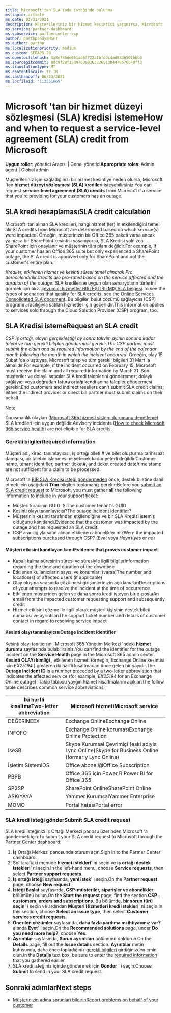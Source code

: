 ```yaml
---
title: Microsoft'tan SLA iade isteğinde bulunma
ms.topic: article
ms.date: 03/31/2021
description: Müşterileriniz bir hizmet kesintisi yaşanırsa, Microsoft 'tan bir hizmet düzeyi sözleşmesi (SLA) kredisi istemek için avantajları, kısıtlamaları ve yordamları öğrenin.
ms.service: partner-dashboard
ms.subservice: partnercenter-csp
author: parthpandyaMSFT
ms.author: parthp
ms.localizationpriority: medium
ms.custom: SEOAPR.20
ms.openlocfilehash: 4a8e785de051aa6f722a1bfddc4ad83d6502bbb3
ms.sourcegitcommit: 8dc9f28f15d9760a8363826513b4470b76b40ff3
ms.translationtype: MT
ms.contentlocale: tr-TR
ms.lasthandoff: 06/23/2021
ms.locfileid: "112551665"
---
```

# <a name="how-and-when-to-request-a-service-level-agreement-sla-credit-from-microsoft"></a><span data-ttu-id="0e7d5-103">Microsoft 'tan bir hizmet düzeyi sözleşmesi (SLA) kredisi isteme</span><span class="sxs-lookup"><span data-stu-id="0e7d5-103">How and when to request a service-level agreement (SLA) credit from Microsoft</span></span>

<span data-ttu-id="0e7d5-104">**Uygun roller**: yönetici Aracısı | Genel yönetici</span><span class="sxs-lookup"><span data-stu-id="0e7d5-104">**Appropriate roles**: Admin agent | Global admin</span></span>

<span data-ttu-id="0e7d5-105">Müşterileriniz için sağladığınızı bir hizmet kesintiye neden olursa, Microsoft 'tan **hizmet düzeyi sözleşmesi (SLA) kredileri** isteyebilirsiniz.</span><span class="sxs-lookup"><span data-stu-id="0e7d5-105">You can request **service-level agreement (SLA) credits** from Microsoft if a service that you're providing for your customers has an outage.</span></span>

## <a name="sla-credit-calculation"></a><span data-ttu-id="0e7d5-106">SLA kredi hesaplaması</span><span class="sxs-lookup"><span data-stu-id="0e7d5-106">SLA credit calculation</span></span>

<span data-ttu-id="0e7d5-107">Microsoft 'tan alınan SLA kredileri, hangi hizmet (ler) in etkilendiğini temel alır.</span><span class="sxs-lookup"><span data-stu-id="0e7d5-107">SLA credits from Microsoft are determined based on which service(s) were impacted.</span></span> <span data-ttu-id="0e7d5-108">Örneğin, müşterinizin bir Office 365 paketi varsa ancak yalnızca bir SharePoint kesintisi yaşanıyorsa, SLA Kredisi yalnızca SharePoint için onaylanır ve müşterinin tüm planı değildir.</span><span class="sxs-lookup"><span data-stu-id="0e7d5-108">For example, if your customer has an Office 365 suite but only experienced a SharePoint outage, the SLA credit is approved only for SharePoint and not the customer's entire plan.</span></span>

<span data-ttu-id="0e7d5-109">*Krediler, etkilenen hizmet ve kesinti süresi temel alınarak Pro derecelendirilir.*</span><span class="sxs-lookup"><span data-stu-id="0e7d5-109">*Credits are pro-rated based on the service affected and the duration of the outage.*</span></span> <span data-ttu-id="0e7d5-110">SLA kredilerine uygun olan senaryoların türlerini görmek için bkz. [çevrimiçi hizmetler BIRLEŞTIRILMIŞ SLA belgesi](http://www.microsoftvolumelicensing.com/DocumentSearch.aspx?Mode=3&DocumentTypeId=37).</span><span class="sxs-lookup"><span data-stu-id="0e7d5-110">To see the types of scenarios that qualify for SLA credits, see the [Online Services Consolidated SLA document](http://www.microsoftvolumelicensing.com/DocumentSearch.aspx?Mode=3&DocumentTypeId=37).</span></span> <span data-ttu-id="0e7d5-111">Bu bilgiler, bulut çözümü sağlayıcısı (CSP) programı aracılığıyla satılan hizmetler için geçerlidir.</span><span class="sxs-lookup"><span data-stu-id="0e7d5-111">This information applies to services sold through the Cloud Solution Provider (CSP) program, too.</span></span>


## <a name="request-an-sla-credit"></a><span data-ttu-id="0e7d5-112">SLA Kredisi isteme</span><span class="sxs-lookup"><span data-stu-id="0e7d5-112">Request an SLA credit</span></span>

<span data-ttu-id="0e7d5-113">*CSP iş ortağı, olayın gerçekleştiği ay sonra takvim ayının sonuna kadar talebi ve tüm gerekli bilgileri göndermesi gerekir.*</span><span class="sxs-lookup"><span data-stu-id="0e7d5-113">*The CSP partner must submit the claim and all required information by the end of the calendar month following the month in which the incident occurred.*</span></span> <span data-ttu-id="0e7d5-114">Örneğin, olay 15 Şubat 'da oluştuysa, Microsoft talep ve tüm gerekli bilgileri 31 Mart 'a almalıdır.</span><span class="sxs-lookup"><span data-stu-id="0e7d5-114">For example, if the incident occurred on February 15, Microsoft must receive the claim and all required information by March 31.</span></span> <span data-ttu-id="0e7d5-115">Son müşteriler ve dolaylı satıcılar SLA kredi taleplerini gönderemez; dolaylı sağlayıcı veya doğrudan fatura ortağı kendi adına talepler göndermesi gerekir.</span><span class="sxs-lookup"><span data-stu-id="0e7d5-115">End customers and indirect resellers can't submit SLA credit claims; either the indirect provider or direct bill partner must submit claims on their behalf.</span></span>

>[!NOTE]
><span data-ttu-id="0e7d5-116">Danışmanlık olayları ([Microsoft 365 hizmeti sistem durumunu denetleme](/microsoft-365/enterprise/view-service-health#incidents-and-advisories)) SLA kredileri için uygun değildir.</span><span class="sxs-lookup"><span data-stu-id="0e7d5-116">Advisory incidents ([How to check Microsoft 365 service health](/microsoft-365/enterprise/view-service-health#incidents-and-advisories)) are not eligible for SLA credits.</span></span>

### <a name="required-information"></a><span data-ttu-id="0e7d5-117">Gerekli bilgiler</span><span class="sxs-lookup"><span data-stu-id="0e7d5-117">Required information</span></span>

<span data-ttu-id="0e7d5-118">Müşteri adı, kiracı tanımlayıcısı, iş ortağı bileti # ve bilet oluşturma tarih/saat damgası, bir talebin işlenmesine yetecek kadar yeterli değildir.</span><span class="sxs-lookup"><span data-stu-id="0e7d5-118">Customer name, tenant identifier, partner ticket#, and ticket created date/time stamp are not sufficient for a claim to be processed.</span></span>

<span data-ttu-id="0e7d5-119">Microsoft 'a [BIR SLA Kredisi isteği göndermeden](#submit-sla-credit-request) önce, destek biletine dahil etmek için aşağıdaki **Tüm** bilgileri toplamanız gerekir:</span><span class="sxs-lookup"><span data-stu-id="0e7d5-119">Before you [submit an SLA credit request](#submit-sla-credit-request) to Microsoft, you must gather **all** the following information to include in your support ticket:</span></span>

- <span data-ttu-id="0e7d5-120">Müşteri kiracının GUID 'SI</span><span class="sxs-lookup"><span data-stu-id="0e7d5-120">The customer tenant's GUID</span></span>
- <span data-ttu-id="0e7d5-121">[Kesinti olayı tanımlayıcısı](#outage-incident-identifier)?</span><span class="sxs-lookup"><span data-stu-id="0e7d5-121">The [outage incident identifier](#outage-incident-identifier)?</span></span>
- <span data-ttu-id="0e7d5-122">Müşterinin kesinti tarafından etkilendiğine ve bir SLA Kredisi istemiş olduğunu kanıtlandı.</span><span class="sxs-lookup"><span data-stu-id="0e7d5-122">Evidence that the customer was impacted by the outage and has requested an SLA credit.</span></span>
- <span data-ttu-id="0e7d5-123">CSP aracılığıyla satın alınan etkilenen abonelikler mi?</span><span class="sxs-lookup"><span data-stu-id="0e7d5-123">Were the impacted subscriptions purchased through CSP?</span></span> <span data-ttu-id="0e7d5-124">(*Evet* veya *Hayır*)</span><span class="sxs-lookup"><span data-stu-id="0e7d5-124">(*yes* or *no*)</span></span>

#### <a name="evidence-that-proves-customer-impact"></a><span data-ttu-id="0e7d5-125">Müşteri etkisini kanıtlayan kanıt</span><span class="sxs-lookup"><span data-stu-id="0e7d5-125">Evidence that proves customer impact</span></span>

- <span data-ttu-id="0e7d5-126">Kapalı kalma süresinin süresi ve süresiyle ilgili bilgiler</span><span class="sxs-lookup"><span data-stu-id="0e7d5-126">Information regarding the time and duration of the downtime</span></span>
- <span data-ttu-id="0e7d5-127">Etkilenen kullanıcıların sayısı ve konumları (varsa)</span><span class="sxs-lookup"><span data-stu-id="0e7d5-127">The number and location(s) of affected users (if applicable)</span></span>
- <span data-ttu-id="0e7d5-128">Olay oluşma sırasında çözülmesi girişimlerinizin açıklamaları</span><span class="sxs-lookup"><span data-stu-id="0e7d5-128">Descriptions of your attempts to resolve the incident at the time of occurrence</span></span>
- <span data-ttu-id="0e7d5-129">Etkilenen müşteriden gelen ve daha sonra kredi isteyen bir e-posta</span><span class="sxs-lookup"><span data-stu-id="0e7d5-129">An email from the impacted customer requesting support and subsequently credit</span></span>
- <span data-ttu-id="0e7d5-130">Hizmet etkisini çözme ile ilgili olarak müşteri kişisinin destek bileti numarası ve ayrıntıları</span><span class="sxs-lookup"><span data-stu-id="0e7d5-130">The support ticket number and details of customer contact in regard to resolving service impact</span></span>


#### <a name="outage-incident-identifier"></a><span data-ttu-id="0e7d5-131">Kesinti olayı tanımlayıcısı</span><span class="sxs-lookup"><span data-stu-id="0e7d5-131">Outage incident identifier</span></span>

<span data-ttu-id="0e7d5-132">Kesinti olayı tanıtıcısını, Microsoft 365 Yönetim Merkezi 'ndeki **hizmet durumu** sayfasında bulabilirsiniz.</span><span class="sxs-lookup"><span data-stu-id="0e7d5-132">You can find the identifier for the outage incident on the **Service Health** page in the Microsoft 365 admin center.</span></span> <span data-ttu-id="0e7d5-133">**Kesinti OLAYı kimliği** , etkilenen hizmeti (örneğin, Exchange Online kesintisi için *EX25194* ) gösteren iki harfli kısaltmadan önce gelen bir sayıdır.</span><span class="sxs-lookup"><span data-stu-id="0e7d5-133">The **Outage Incident ID** is a number preceded by a two-letter abbreviation that indicates the affected service (for example, *EX25194* for an Exchange Online outage).</span></span> <span data-ttu-id="0e7d5-134">Takip tablosu yaygın hizmet kısaltmalarını açıklar:</span><span class="sxs-lookup"><span data-stu-id="0e7d5-134">The follow table describes common service abbreviations:</span></span>

| <span data-ttu-id="0e7d5-135">İki harfli kısaltma</span><span class="sxs-lookup"><span data-stu-id="0e7d5-135">Two-letter abbreviation</span></span> | <span data-ttu-id="0e7d5-136">Microsoft hizmeti</span><span class="sxs-lookup"><span data-stu-id="0e7d5-136">Microsoft service</span></span> |
| ----------------------- | ----------------- |
| <span data-ttu-id="0e7d5-137">DEĞERINE</span><span class="sxs-lookup"><span data-stu-id="0e7d5-137">EX</span></span> | <span data-ttu-id="0e7d5-138">Exchange Online</span><span class="sxs-lookup"><span data-stu-id="0e7d5-138">Exchange Online</span></span> |
| <span data-ttu-id="0e7d5-139">INFO</span><span class="sxs-lookup"><span data-stu-id="0e7d5-139">FO</span></span> | <span data-ttu-id="0e7d5-140">Exchange Online koruması</span><span class="sxs-lookup"><span data-stu-id="0e7d5-140">Exchange Online Protection</span></span> |
| <span data-ttu-id="0e7d5-141">Ise</span><span class="sxs-lookup"><span data-stu-id="0e7d5-141">SB</span></span> | <span data-ttu-id="0e7d5-142">Skype Kurumsal Çevrimiçi (eski adıyla Lync Online)</span><span class="sxs-lookup"><span data-stu-id="0e7d5-142">Skype for Business Online (formerly Lync Online)</span></span> |
| <span data-ttu-id="0e7d5-143">İşletim Sistemi</span><span class="sxs-lookup"><span data-stu-id="0e7d5-143">OS</span></span> | <span data-ttu-id="0e7d5-144">Office aboneliği</span><span class="sxs-lookup"><span data-stu-id="0e7d5-144">Office Subscription</span></span> |
| <span data-ttu-id="0e7d5-145">PB</span><span class="sxs-lookup"><span data-stu-id="0e7d5-145">PB</span></span> | <span data-ttu-id="0e7d5-146">Office 365 için Power BI</span><span class="sxs-lookup"><span data-stu-id="0e7d5-146">Power BI for Office 365</span></span> |
| <span data-ttu-id="0e7d5-147">SP2</span><span class="sxs-lookup"><span data-stu-id="0e7d5-147">SP</span></span> | <span data-ttu-id="0e7d5-148">SharePoint Online</span><span class="sxs-lookup"><span data-stu-id="0e7d5-148">SharePoint Online</span></span> |
| <span data-ttu-id="0e7d5-149">ASKıYA</span><span class="sxs-lookup"><span data-stu-id="0e7d5-149">YA</span></span> | <span data-ttu-id="0e7d5-150">Yammer Kurumsal</span><span class="sxs-lookup"><span data-stu-id="0e7d5-150">Yammer Enterprise</span></span> |
| <span data-ttu-id="0e7d5-151">MO</span><span class="sxs-lookup"><span data-stu-id="0e7d5-151">MO</span></span> | <span data-ttu-id="0e7d5-152">Portal hatası</span><span class="sxs-lookup"><span data-stu-id="0e7d5-152">Portal error</span></span> |

### <a name="submit-sla-credit-request"></a><span data-ttu-id="0e7d5-153">SLA kredi isteği gönder</span><span class="sxs-lookup"><span data-stu-id="0e7d5-153">Submit SLA credit request</span></span>

<span data-ttu-id="0e7d5-154">SLA kredi isteğinizi Iş Ortağı Merkezi panosu üzerinden Microsoft 'a göndermek için:</span><span class="sxs-lookup"><span data-stu-id="0e7d5-154">To submit your SLA credit request to Microsoft through the Partner Center dashboard:</span></span>

1. <span data-ttu-id="0e7d5-155">İş Ortağı Merkezi panosunda oturum açın.</span><span class="sxs-lookup"><span data-stu-id="0e7d5-155">Sign in to the Partner Center dashboard.</span></span>
2. <span data-ttu-id="0e7d5-156">Sol taraftaki menüde **hizmet istekleri**' ni seçin ve **iş ortağı destek istekleri**' ni seçin.</span><span class="sxs-lookup"><span data-stu-id="0e7d5-156">In the left-hand menu, choose **Service requests**, then select **Partner support requests**.</span></span>
3. <span data-ttu-id="0e7d5-157">**Iş ortağı isteği** sayfasında, **yeni istek**' ı seçin.</span><span class="sxs-lookup"><span data-stu-id="0e7d5-157">On the **Partner request** page, choose **New request**.</span></span>
4. <span data-ttu-id="0e7d5-158">**Isteği Başlat** sayfasında, **CSP-müşteriler, siparişler ve abonelikler** bölümünü bulun.</span><span class="sxs-lookup"><span data-stu-id="0e7d5-158">On the **Start the request** page, find the section **CSP - customers, orders and subscriptions**.</span></span> <span data-ttu-id="0e7d5-159">Bu bölümde, **bir sorun türü seçin**' i seçin ve ardından **Müşteri Hizmetleri kredi istekleri**' ni seçin.</span><span class="sxs-lookup"><span data-stu-id="0e7d5-159">In this section, choose **Select an issue type**, then select **Customer services credit requests**.</span></span>
5. <span data-ttu-id="0e7d5-160">**Önerilen çözümler** sayfasında, **daha fazla yardıma mı ihtiyacınız var?** altında **Evet**' i seçin.</span><span class="sxs-lookup"><span data-stu-id="0e7d5-160">On the **Recommended solutions** page, under **Do you need more help?**, choose **Yes**.</span></span>
6. <span data-ttu-id="0e7d5-161">**Ayrıntılar** sayfasında, **Sorun ayrıntıları** bölümünü doldurun.</span><span class="sxs-lookup"><span data-stu-id="0e7d5-161">On the **Details** page, fill out the **Issue details** section.</span></span> <span data-ttu-id="0e7d5-162">**Ayrıntılar** metin kutusunda, daha önce topladığınız [gerekli bilgileri](#required-information) girdiğinizden emin olun.</span><span class="sxs-lookup"><span data-stu-id="0e7d5-162">In the **Details** text box, be sure to enter the [required information](#required-information) that you gathered earlier.</span></span>
7. <span data-ttu-id="0e7d5-163">SLA kredi isteğiniz içinde göndermek için **Gönder** ' i seçin.</span><span class="sxs-lookup"><span data-stu-id="0e7d5-163">Choose **Submit** to send in your SLA credit request.</span></span>

## <a name="next-steps"></a><span data-ttu-id="0e7d5-164">Sonraki adımlar</span><span class="sxs-lookup"><span data-stu-id="0e7d5-164">Next steps</span></span>

- [<span data-ttu-id="0e7d5-165">Müşterinizin adına sorunları bildirin</span><span class="sxs-lookup"><span data-stu-id="0e7d5-165">Report problems on behalf of your customer</span></span>](report-problems-on-behalf-of-a-customer.md)
